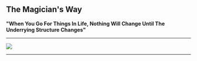 ## The Magician's Way

**"When You Go For Things In Life, Nothing Will Change Until The Underrying Structure
Changes"**

---

![](Images/TheMagiciansWay.jpg)

---